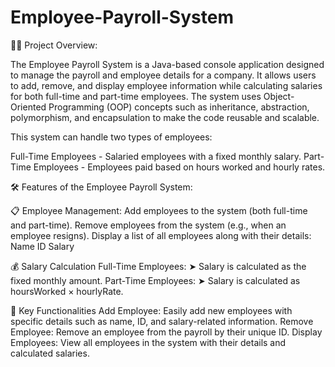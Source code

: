 # Employee-Payroll-System


👨‍💼 Project Overview: 

The Employee Payroll System is a Java-based console application designed to manage the payroll and employee details for a company. It allows users to add, remove, and display employee information while calculating salaries for both full-time and part-time employees. The system uses Object-Oriented Programming (OOP) concepts such as inheritance, abstraction, polymorphism, and encapsulation to make the code reusable and scalable.

This system can handle two types of employees:

Full-Time Employees - Salaried employees with a fixed monthly salary.
Part-Time Employees - Employees paid based on hours worked and hourly rates.


🛠️ Features of the Employee Payroll System:

📋 Employee Management:
Add employees to the system (both full-time and part-time).
Remove employees from the system (e.g., when an employee resigns).
Display a list of all employees along with their details:
Name
ID
Salary


💰 Salary Calculation
Full-Time Employees:
➤ Salary is calculated as the fixed monthly amount.
Part-Time Employees:
➤ Salary is calculated as hoursWorked × hourlyRate.


🌟 Key Functionalities
Add Employee: Easily add new employees with specific details such as name, ID, and salary-related information.
Remove Employee: Remove an employee from the payroll by their unique ID.
Display Employees: View all employees in the system with their details and calculated salaries.
